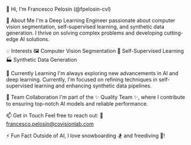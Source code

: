 👋 Hi, I'm Francesco Pelosin (@fpelosin-cvl)

🚀 About Me
I'm a Deep Learning Engineer passionate about computer vision segmentation, self-supervised learning, and synthetic data generation. I thrive on solving complex problems and developing cutting-edge AI solutions.

💡 Interests
🖼️ Computer Vision Segmentation
🤖 Self-Supervised Learning
🏭 Synthetic Data Generation

🎯 Currently Learning
I'm always exploring new advancements in AI and deep learning. Currently, I'm focused on refining techniques in self-supervised learning and enhancing synthetic data pipelines.

🤝 Team Collaboration
I'm part of the ✨ Quality Team ✨, where I contribute to ensuring top-notch AI models and reliable performance.

📫 Get in Touch
Feel free to reach out:
📧 francesco.pelosin@covisionlab.com


⚡ Fun Fact
Outside of AI, I love snowboarding 🏂 and freediving 🤿!


<!---
fpelosin-cvl/fpelosin-cvl is a ✨ special ✨ repository because its `README.md` (this file) appears on your GitHub profile.
You can click the Preview link to take a look at your changes.
--->
